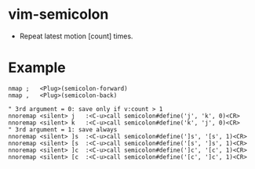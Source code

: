 vim-semicolon
=====================

- Repeat latest motion [count] times.


# Example

```vim
nmap ;   <Plug>(semicolon-forward)
nmap ,   <Plug>(semicolon-back)

" 3rd argument = 0: save only if v:count > 1
nnoremap <silent> j   :<C-u>call semicolon#define('j', 'k', 0)<CR>
nnoremap <silent> k   :<C-u>call semicolon#define('k', 'j', 0)<CR>
" 3rd argument = 1: save always
nnoremap <silent> ]s  :<C-u>call semicolon#define(']s', '[s', 1)<CR>
nnoremap <silent> [s  :<C-u>call semicolon#define('[s', ']s', 1)<CR>
nnoremap <silent> ]c  :<C-u>call semicolon#define(']c', '[c', 1)<CR>
nnoremap <silent> [c  :<C-u>call semicolon#define('[c', ']c', 1)<CR>
```

